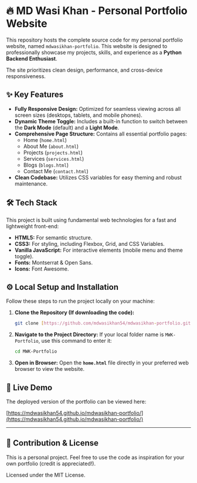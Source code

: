 # 🔥 MD Wasi Khan - Personal Portfolio Website

This repository hosts the complete source code for my personal portfolio website, named `mdwasikhan-portfolio`. This website is designed to professionally showcase my projects, skills, and experience as a **Python Backend Enthusiast**.

The site prioritizes clean design, performance, and cross-device responsiveness.

## ✨ Key Features

* **Fully Responsive Design:** Optimized for seamless viewing across all screen sizes (desktops, tablets, and mobile phones).
* **Dynamic Theme Toggle:** Includes a built-in function to switch between the **Dark Mode** (default) and a **Light Mode**.
* **Comprehensive Page Structure:** Contains all essential portfolio pages:
    * Home (`home.html`)
    * About Me (`about.html`)
    * Projects (`projects.html`)
    * Services (`services.html`)
    * Blogs (`blogs.html`)
    * Contact Me (`contact.html`)
* **Clean Codebase:** Utilizes CSS variables for easy theming and robust maintenance.

## 🛠️ Tech Stack

This project is built using fundamental web technologies for a fast and lightweight front-end:

* **HTML5:** For semantic structure.
* **CSS3:** For styling, including Flexbox, Grid, and CSS Variables.
* **Vanilla JavaScript:** For interactive elements (mobile menu and theme toggle).
* **Fonts:** Montserrat & Open Sans.
* **Icons:** Font Awesome.

## ⚙️ Local Setup and Installation

Follow these steps to run the project locally on your machine:

1.  **Clone the Repository (If downloading the code):**
    ```bash
    git clone [https://github.com/mdwasikhan54/mdwasikhan-portfolio.git](https://github.com/mdwasikhan54/mdwasikhan-portfolio.git)
    ```

2.  **Navigate to the Project Directory:**
    If your local folder name is `MWK-Portfolio`, use this command to enter it:
    ```bash
    cd MWK-Portfolio
    ```

3.  **Open in Browser:**
    Open the **`home.html`** file directly in your preferred web browser to view the website.

## 🔗 Live Demo

The deployed version of the portfolio can be viewed here:

[https://mdwasikhan54.github.io/mdwasikhan-portfolio/](https://mdwasikhan54.github.io/mdwasikhan-portfolio/)

---

## 🤝 Contribution & License

This is a personal project. Feel free to use the code as inspiration for your own portfolio (credit is appreciated!).

Licensed under the MIT License.